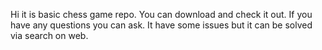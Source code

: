 Hi it is basic chess game repo.
You can download and check it out.
If you have any questions you can ask.
It have some issues but it can be solved via search on web.
